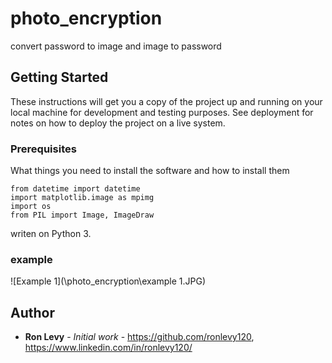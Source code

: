 # photo_encryption
convert password to image and image to password

## Getting Started

These instructions will get you a copy of the project up and running on your local machine for development and testing purposes. See deployment for notes on how to deploy the project on a live system.

### Prerequisites

What things you need to install the software and how to install them

```
from datetime import datetime
import matplotlib.image as mpimg
import os
from PIL import Image, ImageDraw 
```

writen on Python 3.

### example
![Example 1](\photo_encryption\example 1.JPG)







## Author

* **Ron Levy** - *Initial work* - https://github.com/ronlevy120, https://www.linkedin.com/in/ronlevy120/
